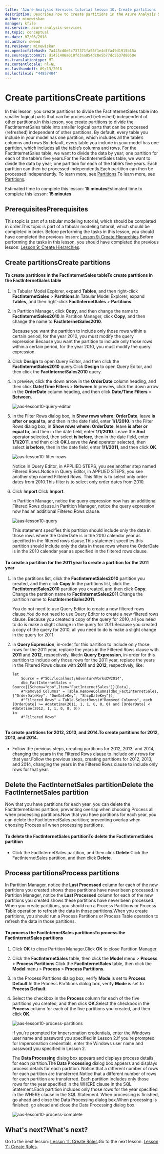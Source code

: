 ```yaml
---
title: 'Azure Analysis Services tutorial lesson 10: Create partitions | Microsoft Docs'
description: Describes how to create partitions in the Azure Analysis Services tutorial project.
author: minewiskan
manager: kfile
ms.service: azure-analysis-services
ms.topic: conceptual
ms.date: 07/03/2018
ms.author: owend
ms.reviewer: minewiskan
ms.openlocfilehash: 7a445cd0e5c737371fa56f1e4dffa49d1915b15a
ms.sourcegitcommit: d1451406a010fd3aa854dc8e5b77dc5537d8050e
ms.translationtype: MT
ms.contentlocale: nl-NL
ms.lasthandoff: 09/13/2018
ms.locfileid: "44857404"
---
```

# <a name="create-partitions"></a><span data-ttu-id="1c349-103">Create partitions</span><span class="sxs-lookup"><span data-stu-id="1c349-103">Create partitions</span></span>

<span data-ttu-id="1c349-104">In this lesson, you create partitions to divide the FactInternetSales table into smaller logical parts that can be processed (refreshed) independent of other partitions.</span><span class="sxs-lookup"><span data-stu-id="1c349-104">In this lesson, you create partitions to divide the FactInternetSales table into smaller logical parts that can be processed (refreshed) independent of other partitions.</span></span> <span data-ttu-id="1c349-105">By default, every table you include in your model has one partition, which includes all the table’s columns and rows.</span><span class="sxs-lookup"><span data-stu-id="1c349-105">By default, every table you include in your model has one partition, which includes all the table’s columns and rows.</span></span> <span data-ttu-id="1c349-106">For the FactInternetSales table, we want to divide the data by year; one partition for each of the table’s five years.</span><span class="sxs-lookup"><span data-stu-id="1c349-106">For the FactInternetSales table, we want to divide the data by year; one partition for each of the table’s five years.</span></span> <span data-ttu-id="1c349-107">Each partition can then be processed independently.</span><span class="sxs-lookup"><span data-stu-id="1c349-107">Each partition can then be processed independently.</span></span> <span data-ttu-id="1c349-108">To learn more, see [Partitions](https://docs.microsoft.com/sql/analysis-services/tabular-models/partitions-ssas-tabular).</span><span class="sxs-lookup"><span data-stu-id="1c349-108">To learn more, see [Partitions](https://docs.microsoft.com/sql/analysis-services/tabular-models/partitions-ssas-tabular).</span></span> 
  
<span data-ttu-id="1c349-109">Estimated time to complete this lesson: **15 minutes**</span><span class="sxs-lookup"><span data-stu-id="1c349-109">Estimated time to complete this lesson: **15 minutes**</span></span>  
  
## <a name="prerequisites"></a><span data-ttu-id="1c349-110">Prerequisites</span><span class="sxs-lookup"><span data-stu-id="1c349-110">Prerequisites</span></span>  
<span data-ttu-id="1c349-111">This topic is part of a tabular modeling tutorial, which should be completed in order.</span><span class="sxs-lookup"><span data-stu-id="1c349-111">This topic is part of a tabular modeling tutorial, which should be completed in order.</span></span> <span data-ttu-id="1c349-112">Before performing the tasks in this lesson, you should have completed the previous lesson: [Lesson 9: Create Hierarchies](../tutorials/aas-lesson-9-create-hierarchies.md).</span><span class="sxs-lookup"><span data-stu-id="1c349-112">Before performing the tasks in this lesson, you should have completed the previous lesson: [Lesson 9: Create Hierarchies](../tutorials/aas-lesson-9-create-hierarchies.md).</span></span>  
  
## <a name="create-partitions"></a><span data-ttu-id="1c349-113">Create partitions</span><span class="sxs-lookup"><span data-stu-id="1c349-113">Create partitions</span></span>  
  
#### <a name="to-create-partitions-in-the-factinternetsales-table"></a><span data-ttu-id="1c349-114">To create partitions in the FactInternetSales table</span><span class="sxs-lookup"><span data-stu-id="1c349-114">To create partitions in the FactInternetSales table</span></span>  
  
1.  <span data-ttu-id="1c349-115">In Tabular Model Explorer, expand **Tables**, and then right-click **FactInternetSales** > **Partitions**.</span><span class="sxs-lookup"><span data-stu-id="1c349-115">In Tabular Model Explorer, expand **Tables**, and then right-click **FactInternetSales** > **Partitions**.</span></span>  
  
2.  <span data-ttu-id="1c349-116">In Partition Manager, click **Copy**, and then change the name to **FactInternetSales2010**.</span><span class="sxs-lookup"><span data-stu-id="1c349-116">In Partition Manager, click **Copy**, and then change the name to **FactInternetSales2010**.</span></span>
  
    <span data-ttu-id="1c349-117">Because you want the partition to include only those rows within a certain period, for the year 2010, you must modify the query expression.</span><span class="sxs-lookup"><span data-stu-id="1c349-117">Because you want the partition to include only those rows within a certain period, for the year 2010, you must modify the query expression.</span></span>
  
4.  <span data-ttu-id="1c349-118">Click **Design** to open Query Editor, and then click the **FactInternetSales2010** query.</span><span class="sxs-lookup"><span data-stu-id="1c349-118">Click **Design** to open Query Editor, and then click the **FactInternetSales2010** query.</span></span>

5.  <span data-ttu-id="1c349-119">In preview, click the down arrow in the **OrderDate** column heading, and then click **Date/Time Filters** > **Between**.</span><span class="sxs-lookup"><span data-stu-id="1c349-119">In preview, click the down arrow in the **OrderDate** column heading, and then click **Date/Time Filters** > **Between**.</span></span>

    ![aas-lesson10-query-editor](../tutorials/media/aas-lesson10-query-editor.png)

6.  <span data-ttu-id="1c349-121">In the Filter Rows dialog box, in **Show rows where: OrderDate**, leave **is after or equal to**, and then in the date field, enter **1/1/2010**.</span><span class="sxs-lookup"><span data-stu-id="1c349-121">In the Filter Rows dialog box, in **Show rows where: OrderDate**, leave **is after or equal to**, and then in the date field, enter **1/1/2010**.</span></span> <span data-ttu-id="1c349-122">Leave the **And** operator selected, then select **is before**, then in the date field, enter **1/1/2011**, and then click **OK**.</span><span class="sxs-lookup"><span data-stu-id="1c349-122">Leave the **And** operator selected, then select **is before**, then in the date field, enter **1/1/2011**, and then click **OK**.</span></span>

    ![aas-lesson10-filter-rows](../tutorials/media/aas-lesson10-filter-rows.png)
    
    <span data-ttu-id="1c349-124">Notice in Query Editor, in APPLIED STEPS, you see another step named Filtered Rows.</span><span class="sxs-lookup"><span data-stu-id="1c349-124">Notice in Query Editor, in APPLIED STEPS, you see another step named Filtered Rows.</span></span> <span data-ttu-id="1c349-125">This filter is to select only order dates from 2010.</span><span class="sxs-lookup"><span data-stu-id="1c349-125">This filter is to select only order dates from 2010.</span></span>

8.  <span data-ttu-id="1c349-126">Click **Import**.</span><span class="sxs-lookup"><span data-stu-id="1c349-126">Click **Import**.</span></span>

    <span data-ttu-id="1c349-127">In Partition Manager, notice the query expression now has an additional Filtered Rows clause.</span><span class="sxs-lookup"><span data-stu-id="1c349-127">In Partition Manager, notice the query expression now has an additional Filtered Rows clause.</span></span>

    ![aas-lesson10-query](../tutorials/media/aas-lesson10-query.png)
  
    <span data-ttu-id="1c349-129">This statement specifies this partition should include only the data in those rows where the OrderDate is in the 2010 calendar year as specified in the filtered rows clause.</span><span class="sxs-lookup"><span data-stu-id="1c349-129">This statement specifies this partition should include only the data in those rows where the OrderDate is in the 2010 calendar year as specified in the filtered rows clause.</span></span>  
  
  
#### <a name="to-create-a-partition-for-the-2011-year"></a><span data-ttu-id="1c349-130">To create a partition for the 2011 year</span><span class="sxs-lookup"><span data-stu-id="1c349-130">To create a partition for the 2011 year</span></span>  
  
1.  <span data-ttu-id="1c349-131">In the partitions list, click the **FactInternetSales2010** partition you created, and then click **Copy**.</span><span class="sxs-lookup"><span data-stu-id="1c349-131">In the partitions list, click the **FactInternetSales2010** partition you created, and then click **Copy**.</span></span>  <span data-ttu-id="1c349-132">Change the partition name to **FactInternetSales2011**.</span><span class="sxs-lookup"><span data-stu-id="1c349-132">Change the partition name to **FactInternetSales2011**.</span></span> 

    <span data-ttu-id="1c349-133">You do not need to use Query Editor to create a new filtered rows clause.</span><span class="sxs-lookup"><span data-stu-id="1c349-133">You do not need to use Query Editor to create a new filtered rows clause.</span></span> <span data-ttu-id="1c349-134">Because you created a copy of the query for 2010, all you need to do is make a slight change in the query for 2011.</span><span class="sxs-lookup"><span data-stu-id="1c349-134">Because you created a copy of the query for 2010, all you need to do is make a slight change in the query for 2011.</span></span>
  
2.  <span data-ttu-id="1c349-135">In **Query Expression**, in-order for this partition to include only those rows for the 2011 year, replace the years in the Filtered Rows clause with **2011** and **2012**, respectively, like:</span><span class="sxs-lookup"><span data-stu-id="1c349-135">In **Query Expression**, in-order for this partition to include only those rows for the 2011 year, replace the years in the Filtered Rows clause with **2011** and **2012**, respectively, like:</span></span>  
  
    ```  
    let
        Source = #"SQL/localhost;AdventureWorksDW2014",
        dbo_FactInternetSales = Source{[Schema="dbo",Item="FactInternetSales"]}[Data],
        #"Removed Columns" = Table.RemoveColumns(dbo_FactInternetSales,{"OrderDateKey", "DueDateKey", "ShipDateKey"}),
        #"Filtered Rows" = Table.SelectRows(#"Removed Columns", each [OrderDate] >= #datetime(2011, 1, 1, 0, 0, 0) and [OrderDate] < #datetime(2012, 1, 1, 0, 0, 0))
    in
        #"Filtered Rows"
   
    ```  
  
#### <a name="to-create-partitions-for-2012-2013-and-2014"></a><span data-ttu-id="1c349-136">To create partitions for 2012, 2013, and 2014.</span><span class="sxs-lookup"><span data-stu-id="1c349-136">To create partitions for 2012, 2013, and 2014.</span></span>  
  
- <span data-ttu-id="1c349-137">Follow the previous steps, creating partitions for 2012, 2013, and 2014, changing the years in the Filtered Rows clause to include only rows for that year.</span><span class="sxs-lookup"><span data-stu-id="1c349-137">Follow the previous steps, creating partitions for 2012, 2013, and 2014, changing the years in the Filtered Rows clause to include only rows for that year.</span></span> 
  

## <a name="delete-the-factinternetsales-partition"></a><span data-ttu-id="1c349-138">Delete the FactInternetSales partition</span><span class="sxs-lookup"><span data-stu-id="1c349-138">Delete the FactInternetSales partition</span></span>
<span data-ttu-id="1c349-139">Now that you have partitions for each year, you can delete the FactInternetSales partition; preventing overlap when choosing Process all when processing partitions.</span><span class="sxs-lookup"><span data-stu-id="1c349-139">Now that you have partitions for each year, you can delete the FactInternetSales partition; preventing overlap when choosing Process all when processing partitions.</span></span>

#### <a name="to-delete-the-factinternetsales-partition"></a><span data-ttu-id="1c349-140">To delete the FactInternetSales partition</span><span class="sxs-lookup"><span data-stu-id="1c349-140">To delete the FactInternetSales partition</span></span>
-  <span data-ttu-id="1c349-141">Click the FactInternetSales partition, and then click **Delete**.</span><span class="sxs-lookup"><span data-stu-id="1c349-141">Click the FactInternetSales partition, and then click **Delete**.</span></span>



## <a name="process-partitions"></a><span data-ttu-id="1c349-142">Process partitions</span><span class="sxs-lookup"><span data-stu-id="1c349-142">Process partitions</span></span>  
<span data-ttu-id="1c349-143">In Partition Manager, notice the **Last Processed** column for each of the new partitions you created shows these partitions have never been processed.</span><span class="sxs-lookup"><span data-stu-id="1c349-143">In Partition Manager, notice the **Last Processed** column for each of the new partitions you created shows these partitions have never been processed.</span></span> <span data-ttu-id="1c349-144">When you create partitions, you should run a Process Partitions or Process Table operation to refresh the data in those partitions.</span><span class="sxs-lookup"><span data-stu-id="1c349-144">When you create partitions, you should run a Process Partitions or Process Table operation to refresh the data in those partitions.</span></span>  
  
#### <a name="to-process-the-factinternetsales-partitions"></a><span data-ttu-id="1c349-145">To process the FactInternetSales partitions</span><span class="sxs-lookup"><span data-stu-id="1c349-145">To process the FactInternetSales partitions</span></span>  
  
1.  <span data-ttu-id="1c349-146">Click **OK** to close Partition Manager.</span><span class="sxs-lookup"><span data-stu-id="1c349-146">Click **OK** to close Partition Manager.</span></span>  
  
2.  <span data-ttu-id="1c349-147">Click the **FactInternetSales** table, then click the **Model** menu > **Process** > **Process Partitions**.</span><span class="sxs-lookup"><span data-stu-id="1c349-147">Click the **FactInternetSales** table, then click the **Model** menu > **Process** > **Process Partitions**.</span></span>  
  
3.  <span data-ttu-id="1c349-148">In the Process Partitions dialog box, verify **Mode** is set to **Process Default**.</span><span class="sxs-lookup"><span data-stu-id="1c349-148">In the Process Partitions dialog box, verify **Mode** is set to **Process Default**.</span></span>  
  
4.  <span data-ttu-id="1c349-149">Select the checkbox in the **Process** column for each of the five partitions you created, and then click **OK**.</span><span class="sxs-lookup"><span data-stu-id="1c349-149">Select the checkbox in the **Process** column for each of the five partitions you created, and then click **OK**.</span></span>  

    ![aas-lesson10-process-partitions](../tutorials/media/aas-lesson10-process-partitions.png)
  
    <span data-ttu-id="1c349-151">If you're prompted for Impersonation credentials, enter the Windows user name and password you specified in Lesson 2.</span><span class="sxs-lookup"><span data-stu-id="1c349-151">If you're prompted for Impersonation credentials, enter the Windows user name and password you specified in Lesson 2.</span></span>  
  
    <span data-ttu-id="1c349-152">The **Data Processing** dialog box appears and displays process details for each partition.</span><span class="sxs-lookup"><span data-stu-id="1c349-152">The **Data Processing** dialog box appears and displays process details for each partition.</span></span> <span data-ttu-id="1c349-153">Notice that a different number of rows for each partition are transferred.</span><span class="sxs-lookup"><span data-stu-id="1c349-153">Notice that a different number of rows for each partition are transferred.</span></span> <span data-ttu-id="1c349-154">Each partition includes only those rows for the year specified in the WHERE clause in the SQL Statement.</span><span class="sxs-lookup"><span data-stu-id="1c349-154">Each partition includes only those rows for the year specified in the WHERE clause in the SQL Statement.</span></span> <span data-ttu-id="1c349-155">When processing is finished, go ahead and close the Data Processing dialog box.</span><span class="sxs-lookup"><span data-stu-id="1c349-155">When processing is finished, go ahead and close the Data Processing dialog box.</span></span>  
  
    ![aas-lesson10-process-complete](../tutorials/media/aas-lesson10-process-complete.png)
  
 ## <a name="whats-next"></a><span data-ttu-id="1c349-157">What's next?</span><span class="sxs-lookup"><span data-stu-id="1c349-157">What's next?</span></span>
<span data-ttu-id="1c349-158">Go to the next lesson: [Lesson 11: Create Roles](../tutorials/aas-lesson-11-create-roles.md).</span><span class="sxs-lookup"><span data-stu-id="1c349-158">Go to the next lesson: [Lesson 11: Create Roles](../tutorials/aas-lesson-11-create-roles.md).</span></span> 
